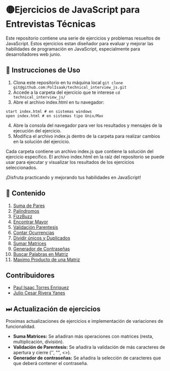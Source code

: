 # 🟡Ejercicios de JavaScript para Entrevistas Técnicas

Este repositorio contiene una serie de ejercicios y problemas resueltos de JavaScript. 
Estos ejercicios estan diseñador para evaluar y mejorar las habilidades de programación en JavaScript, 
especialmente para desarrolladores web junio.

## 📏 Instrucciones de Uso
1. Clona este repositorio en tu máquina local `git clone git@github.com:PolIsaak/technical_interview_js.git`
2. Accede a la carpeta del ejercicio que te interese `cd technical_interview_js/`
3. Abre el archivo index.html en tu navegador:
```
start index.html # en sistemas windows
open index.html # en sistemas tipo Unix/Max
```
4. Abre la consola del navegador para ver los resultados y mensajes de la ejecución del ejercicio.
5. Modifica el archivo index.js dentro de la carpeta para realizar cambios en la solución del ejercicio.

Cada carpeta contiene un archivo index.js que contiene la solución del ejercicio específico. 
El archivo index.html en la raíz del repositorio se puede usar para ejecutar y visualizar los resultados de los ejercicios seleccionados.

¡Disfruta practicando y mejorando tus habilidades en JavaScript!

## 📁 Contenido
1. [Suma de Pares](https://github.com/PolIsaak/technical_interview_js/tree/main/Suma%20Pares)
2. [Palíndromos](https://github.com/PolIsaak/technical_interview_js/tree/main/Palindromo)
3. [FizzBuzz](https://github.com/PolIsaak/technical_interview_js/tree/main/FizzBuzz)
4. [Encontrar Mayor](https://github.com/PolIsaak/technical_interview_js/tree/main/Encontrar%20Numero%20Mayor)
5. [Validación Parentesis](https://github.com/PolIsaak/technical_interview_js/tree/main/Validar%20Parentesis)
7. [Contar Ocurrencias](https://github.com/PolIsaak/technical_interview_js/tree/main/Contar%20Ocurrencias)
8. [Dividir únicos y Duplicados](https://github.com/PolIsaak/technical_interview_js/tree/main/Encontrar%20Duplicados)
9. [Sumar Matrices](https://github.com/PolIsaak/technical_interview_js/tree/main/Suma%20Matrices)
10. [Generador de Contraseñas](https://github.com/PolIsaak/technical_interview_js/tree/main/Generador%20Passwords)
11. [Buscar Palabras en Matriz](https://github.com/PolIsaak/technical_interview_js/tree/main/Buscar%20Palabra%20en%20Matriz)
12. [Maximo Producto de una Matriz](https://github.com/PolIsaak/technical_interview_js/tree/main/Maximo%20Producto%20de%20Matriz)

## Contribuidores
- [Paul Isaac Torres Enriquez](https://github.com/PolIsaak)
- [Julio Cesar Rivera Yanes](https://github.com/JulioRivera01)

## ⏭ Actualización de ejercicios
Proximas actualizaciones de ejercicios e implementación de variaciones de funcionalidad.

- **Suma Matrices:** Se añadiran más operaciones con matrices (resta, multiplicación, división).
- **Validación de Parentesis:** Se añadira la validación de más caracteres de apertura y cierre ('', "", <>).
- **Generador de contraseñas:** Se añadira la selección de caracteres que que deberá contener el contraseña.